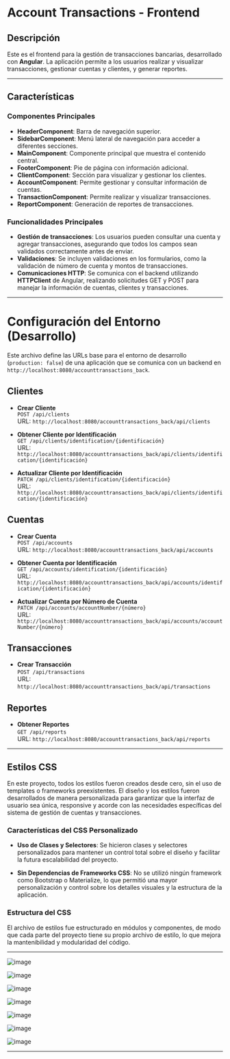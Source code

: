 # **Account Transactions - Frontend**

## **Descripción**
Este es el frontend para la gestión de transacciones bancarias, desarrollado con **Angular**. La aplicación permite a los usuarios realizar y visualizar transacciones, gestionar cuentas y clientes, y generar reportes.

---

## **Características**

### **Componentes Principales**
- **HeaderComponent**: Barra de navegación superior.
- **SidebarComponent**: Menú lateral de navegación para acceder a diferentes secciones.
- **MainComponent**: Componente principal que muestra el contenido central.
- **FooterComponent**: Pie de página con información adicional.
- **ClientComponent**: Sección para visualizar y gestionar los clientes.
- **AccountComponent**: Permite gestionar y consultar información de cuentas.
- **TransactionComponent**: Permite realizar y visualizar transacciones.
- **ReportComponent**: Generación de reportes de transacciones.

### **Funcionalidades Principales**
- **Gestión de transacciones**: Los usuarios pueden consultar una cuenta y agregar transacciones, asegurando que todos los campos sean validados correctamente antes de enviar.
- **Validaciones**: Se incluyen validaciones en los formularios, como la validación de número de cuenta y montos de transacciones.
- **Comunicaciones HTTP**: Se comunica con el backend utilizando **HTTPClient** de Angular, realizando solicitudes GET y POST para manejar la información de cuentas, clientes y transacciones.

---

# Configuración del Entorno (Desarrollo)

Este archivo define las URLs base para el entorno de desarrollo (`production: false`) de una aplicación que se comunica con un backend en `http://localhost:8080/accounttransactions_back`.

## Clientes
- **Crear Cliente**  
  `POST /api/clients`  
  URL: `http://localhost:8080/accounttransactions_back/api/clients`

- **Obtener Cliente por Identificación**  
  `GET /api/clients/identification/{identificación}`  
  URL: `http://localhost:8080/accounttransactions_back/api/clients/identification/{identificación}`

- **Actualizar Cliente por Identificación**  
  `PATCH /api/clients/identification/{identificación}`  
  URL: `http://localhost:8080/accounttransactions_back/api/clients/identification/{identificación}`

## Cuentas
- **Crear Cuenta**  
  `POST /api/accounts`  
  URL: `http://localhost:8080/accounttransactions_back/api/accounts`

- **Obtener Cuenta por Identificación**  
  `GET /api/accounts/identification/{identificación}`  
  URL: `http://localhost:8080/accounttransactions_back/api/accounts/identification/{identificación}`

- **Actualizar Cuenta por Número de Cuenta**  
  `PATCH /api/accounts/accountNumber/{número}`  
  URL: `http://localhost:8080/accounttransactions_back/api/accounts/accountNumber/{número}`

## Transacciones
- **Crear Transacción**  
  `POST /api/transactions`  
  URL: `http://localhost:8080/accounttransactions_back/api/transactions`

## Reportes
- **Obtener Reportes**  
  `GET /api/reports`  
  URL: `http://localhost:8080/accounttransactions_back/api/reports`


---

## **Estilos CSS**

En este proyecto, todos los estilos fueron creados desde cero, sin el uso de templates o frameworks preexistentes. El diseño y los estilos fueron desarrollados de manera personalizada para garantizar que la interfaz de usuario sea única, responsive y acorde con las necesidades específicas del sistema de gestión de cuentas y transacciones.

### **Características del CSS Personalizado**

- **Uso de Clases y Selectores**: Se hicieron clases y selectores personalizados para mantener un control total sobre el diseño y facilitar la futura escalabilidad del proyecto.

- **Sin Dependencias de Frameworks CSS**: No se utilizó ningún framework como Bootstrap o Materialize, lo que permitió una mayor personalización y control sobre los detalles visuales y la estructura de la aplicación.

### **Estructura del CSS**

El archivo de estilos fue estructurado en módulos y componentes, de modo que cada parte del proyecto tiene su propio archivo de estilo, lo que mejora la mantenibilidad y modularidad del código.

---

![image](https://github.com/freddyrubentorres/accounttransactions/blob/main/accounttransactions_front/public/assets/capturas/1.png?raw=true)



![image](https://github.com/freddyrubentorres/accounttransactions/blob/main/accounttransactions_front/public/assets/capturas/2.png?raw=true)



![image](https://github.com/freddyrubentorres/accounttransactions/blob/main/accounttransactions_front/public/assets/capturas/3.png?raw=true)



![image](https://github.com/freddyrubentorres/accounttransactions/blob/main/accounttransactions_front/public/assets/capturas/4.png?raw=true)



![image](https://github.com/freddyrubentorres/accounttransactions/blob/main/accounttransactions_front/public/assets/capturas/5.png?raw=true)



![image](https://github.com/freddyrubentorres/accounttransactions/blob/main/accounttransactions_front/public/assets/capturas/6.png?raw=true)



![image](https://github.com/freddyrubentorres/accounttransactions/blob/main/accounttransactions_front/public/assets/capturas/7.png?raw=true)

---